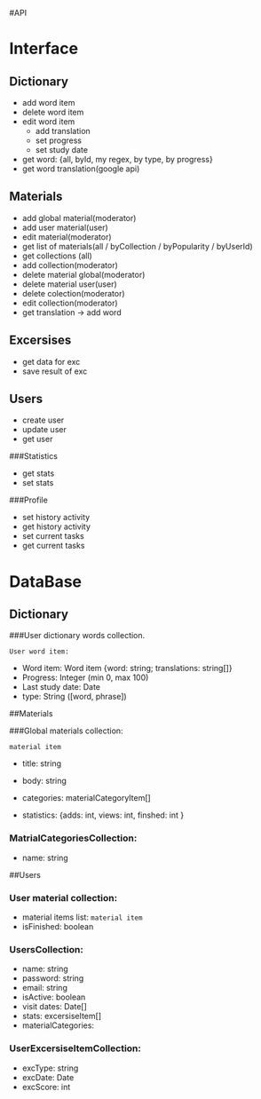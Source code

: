 #API	



# Interface



## Dictionary

- add word item
- delete word item
- edit word item
  - add translation
  - set progress
  - set study date
- get word: {all, byId, my regex, by type, by progress}
- get word translation(google api)



## Materials

- add global material(moderator)
- add user material(user)
- edit material(moderator)
- get list of materials(all / byCollection / byPopularity / byUserId)
- get collections (all)
- add collection(moderator)
- delete material global(moderator)
- delete material user(user)
- delete colection(moderator)
- edit collection(moderator)
- <dictionary>get translation -> add word



## Excersises

- get data for exc
- save result of exc



## Users

- create user
- update user
- get user



###Statistics

- get stats
- set stats



###Profile

- set history activity
- get history activity
- set current tasks
- get current tasks



# DataBase



## Dictionary



###User dictionary words collection.

`User word item:`

- Word item: Word item {word: string; translations: string[]}
- Progress: Integer (min 0, max 100)
- Last study date: Date
- type: String ([word, phrase])



##Materials

###Global materials collection:

`material item`

- title: string

- body: string
- categories: materialCategoryItem[]
- statistics: {adds: int, views: int, finshed: int }



### MatrialCategoriesCollection:

- name: string



##Users

### User material collection:

- material items list: `material item`
- isFinished: boolean



### UsersCollection:

- name: string
- password: string
- email: string
- isActive: boolean
- visit dates: Date[]
- stats: excersiseItem[]
- materialCategories: 



### UserExcersiseItemCollection:

- excType: string
- excDate: Date
- excScore: int

